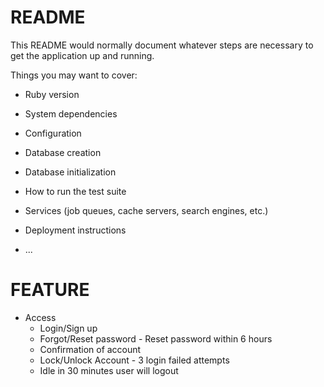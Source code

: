 # README

This README would normally document whatever steps are necessary to get the
application up and running.

Things you may want to cover:

* Ruby version

* System dependencies

* Configuration

* Database creation

* Database initialization

* How to run the test suite

* Services (job queues, cache servers, search engines, etc.)

* Deployment instructions

* ...

# FEATURE

* Access
  - Login/Sign up
  - Forgot/Reset password - Reset password within 6 hours
  - Confirmation of account
  - Lock/Unlock Account - 3 login failed attempts
  - Idle in 30 minutes user will logout